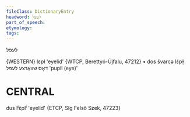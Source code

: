 ```yaml
---
fileClass: DictionaryEntry
headword: לעפּל
part_of_speech: 
etymology: 
tags: 
---
```

לעפּל

{WESTERN}
lɛpɫ 'eyelid' {WTCP, Berettyó-Újfalu, 47212}
	•	dos švarcə lɛ́pɫ̩ דאָס שוואַרצע לעפּל 'pupil (eye)'

CENTRAL
========

dus lʲɛ́plʲ 'eyelid' {ETCP, Sîg Felső Szek, 47223}

